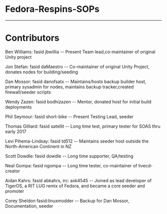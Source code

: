 # Fedora-Respins-SOPs
-----------

# Contributors

Ben Williams: fasid jbwillia -- Present Team lead,co-maintainer of original Unity project

Jon Stefan: fasid daMaestro -- Co-maintainer of original Unity Project, donates nodes for building/seeding

Dan Mossor: fasid danofsatx -- Maintains/hosts backup builder host, primary sysadmin for nodes, maintains backup tracker,created firewall/seeder scripts

Wendy Zazen: fasid bodhizazen -- Mentor, donated host for initial build deployments

Phil Seymour: fasid short-bike -- Present Testing Lead, seeder

Thomas Gilliard: fasid satellit -- Long time test, primary tester for SOAS thru early 2017

Levi Pihema-Lindsay: fasid td512 -- Maintains seeder host outside the North-American Continent in NZ

Scott Dowdle: fasid dowdle -- Long time supporter, QA/testing

Neal Gompa: fasid ngompa  -- Long time tester, co-maintainer of livecd-creator

Aidan Kahrs: fasid abkahrs, irc: axk4545  -- Joined as lead developer of TigerOS, a RIT LUG remix of Fedora, and became a core seeder and promoter

Corey Sheldon fasid:linuxmodder -- Backup for Dan Mossor, Documentation, seeder
